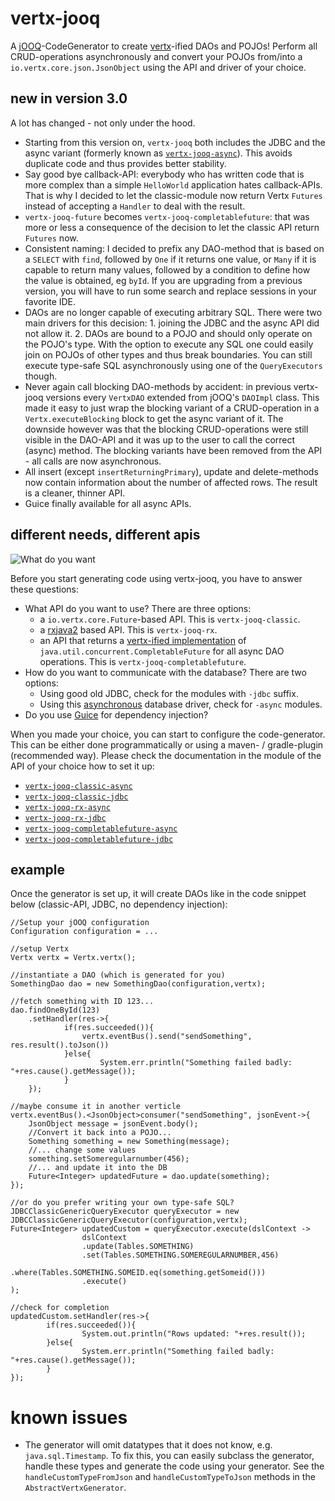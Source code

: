 # vertx-jooq
A [jOOQ](http://www.jooq.org/)-CodeGenerator to create [vertx](http://vertx.io/)-ified DAOs and POJOs!
Perform all CRUD-operations asynchronously and convert your POJOs from/into a `io.vertx.core.json.JsonObject` using the API and
driver of your choice.

## new in version 3.0
A lot has changed - not only under the hood.
- Starting from this version on, `vertx-jooq` both includes the JDBC
and the async variant (formerly known as [`vertx-jooq-async`](https://github.com/jklingsporn/vertx-jooq-async/)). This
 avoids duplicate code and thus provides better stability.
- Say good bye callback-API: everybody who has written code that is more complex than a simple `HelloWorld` application
 hates callback-APIs. That is why I decided to let the classic-module now return Vertx `Futures` instead of accepting a
 `Handler` to deal with the result.
- `vertx-jooq-future` becomes `vertx-jooq-completablefuture`: that was more or less a consequence of the decision to let the
classic API return `Futures` now.
- Consistent naming: I decided to prefix any DAO-method that is based on a `SELECT` with `find`, followed by `One` if
it returns one value, or `Many` if it is capable to return many values, followed by a condition to define how the value is
obtained, eg `byId`. If you are upgrading from a previous version, you will have to run some search and replace sessions in your favorite IDE.
- DAOs are no longer capable of executing arbitrary SQL. There were two main drivers for this decision: 1. joining the JDBC
 and the async API did not allow it. 2. DAOs are bound to a POJO and should only operate on the POJO's type. With the option to execute any
  SQL one could easily join on POJOs of other types and thus break boundaries. You can still execute type-safe SQL asynchronously
  using one of the `QueryExecutors` though.
- Never again call blocking DAO-methods by accident: in previous vertx-jooq versions every `VertxDAO` extended from jOOQ's `DAOImpl` class.
This made it easy to just wrap the blocking variant of a CRUD-operation in a `Vertx.executeBlocking` block to get the async variant
  of it. The downside however was that the blocking CRUD-operations were still visible in the DAO-API and it was up to the user
  to call the correct (async) method. The blocking variants have been removed from the API - all calls are now asynchronous.
- All insert (except `insertReturningPrimary`), update and delete-methods now contain information about the number of affected rows.
The result is a cleaner, thinner API.
- Guice finally available for all async APIs.

## different needs, different apis
![What do you want](https://media.giphy.com/media/E87jjnSCANThe/giphy.gif)

Before you start generating code using vertx-jooq, you have to answer these questions:
- What API do you want to use? There are three options:
  - a `io.vertx.core.Future`-based API. This is `vertx-jooq-classic`.
  - a [rxjava2](https://github.com/ReactiveX/RxJava) based API. This is `vertx-jooq-rx`.
  - an API that returns a [vertx-ified implementation](https://github.com/cescoffier/vertx-completable-future)
  of `java.util.concurrent.CompletableFuture` for all async DAO operations. This is `vertx-jooq-completablefuture`.
- How do you want to communicate with the database? There are two options:
  - Using good old JDBC, check for the modules with `-jdbc` suffix.
  - Using this [asynchronous](https://github.com/mauricio/postgresql-async) database driver, check for `-async` modules.
- Do you use [Guice](https://github.com/google/guice) for dependency injection?

When you made your choice, you can start to configure the code-generator. This can be either done programmatically or
 using a maven- / gradle-plugin (recommended way). Please check the documentation in the module of the API of your choice how to set it up:

- [`vertx-jooq-classic-async`](vertx-jooq-classic-async)
- [`vertx-jooq-classic-jdbc`](vertx-jooq-classic-jdbc)
- [`vertx-jooq-rx-async`](vertx-jooq-rx-async)
- [`vertx-jooq-rx-jdbc`](vertx-jooq-rx-jdbc)
- [`vertx-jooq-completablefuture-async`](vertx-jooq-completablefuture-async)
- [`vertx-jooq-completablefuture-jdbc`](vertx-jooq-completablefuture-jdbc)


## example
Once the generator is set up, it will create DAOs like in the code snippet below (classic-API, JDBC, no dependency injection):
```
//Setup your jOOQ configuration
Configuration configuration = ...

//setup Vertx
Vertx vertx = Vertx.vertx();

//instantiate a DAO (which is generated for you)
SomethingDao dao = new SomethingDao(configuration,vertx);

//fetch something with ID 123...
dao.findOneById(123)
    .setHandler(res->{
    		if(res.succeeded()){
        		vertx.eventBus().send("sendSomething", res.result().toJson())
    		}else{
    				System.err.println("Something failed badly: "+res.cause().getMessage());
    		}
    });

//maybe consume it in another verticle
vertx.eventBus().<JsonObject>consumer("sendSomething", jsonEvent->{
    JsonObject message = jsonEvent.body();
    //Convert it back into a POJO...
    Something something = new Something(message);
    //... change some values
    something.setSomeregularnumber(456);
    //... and update it into the DB
    Future<Integer> updatedFuture = dao.update(something);
});

//or do you prefer writing your own type-safe SQL?
JDBCClassicGenericQueryExecutor queryExecutor = new JDBCClassicGenericQueryExecutor(configuration,vertx);
Future<Integer> updatedCustom = queryExecutor.execute(dslContext ->
				dslContext
				.update(Tables.SOMETHING)
				.set(Tables.SOMETHING.SOMEREGULARNUMBER,456)
				.where(Tables.SOMETHING.SOMEID.eq(something.getSomeid()))
				.execute()
);

//check for completion
updatedCustom.setHandler(res->{
		if(res.succeeded()){
				System.out.println("Rows updated: "+res.result());
		}else{
				System.err.println("Something failed badly: "+res.cause().getMessage());
		}
});
```

# known issues
- The generator will omit datatypes that it does not know, e.g. `java.sql.Timestamp`. To fix this, you can easily subclass the generator, handle these types and generate the code using your generator.
 See the `handleCustomTypeFromJson` and `handleCustomTypeToJson` methods in the `AbstractVertxGenerator`.
